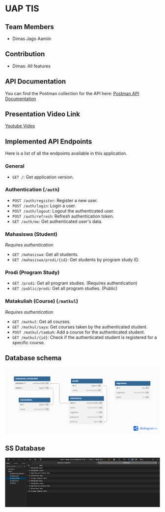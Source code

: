 # UAP TIS

## Team Members
- Dimas Jago Aamiin

## Contribution
- Dimas: All features

## API Documentation

You can find the Postman collection for the API here: [Postman API Documentation](https://www.postman.com/research-astronaut-48598316/workspace/public/collection/37425797-e6db0e98-5f04-46e6-b749-9be059dc550b?action=share&creator=37425797)

## Presentation Video Link

[Youtube Video](https://youtu.be/7Oz8ZzsVFXE)

## Implemented API Endpoints

Here is a list of all the endpoints available in this application.

### General
*   `GET /`: Get application version.

### Authentication (`/auth`)
*   `POST /auth/register`: Register a new user.
*   `POST /auth/login`: Login a user.
*   `POST /auth/logout`: Logout the authenticated user.
*   `POST /auth/refresh`: Refresh authentication token.
*   `GET /auth/me`: Get authenticated user's data.

### Mahasiswa (Student)
*Requires authentication*
*   `GET /mahasiswa`: Get all students.
*   `GET /mahasiswa/prodi/{id}`: Get students by program study ID.

### Prodi (Program Study)
*   `GET /prodi`: Get all program studies. (Requires authentication)
*   `GET /public/prodi`: Get all program studies. (Public)

### Matakuliah (Course) (`/matkul`)
*Requires authentication*
*   `GET /matkul`: Get all courses.
*   `GET /matkul/saya`: Get courses taken by the authenticated student.
*   `POST /matkul/tambah`: Add a course for the authenticated student.
*   `GET /matkul/{id}`: Check if the authenticated student is registered for a specific course.

## Database schema

![Database Schema](db-siam.png)

## SS Database

![SS Database](db.png)